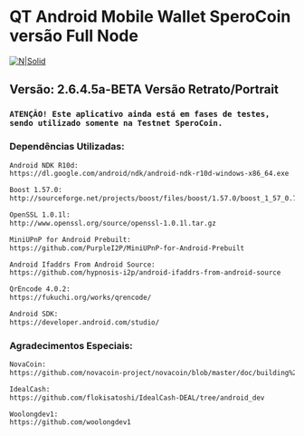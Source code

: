 # QT Android Mobile Wallet SperoCoin versão Full Node

[![N|Solid](https://sperocoin.ddns.net/files/footer-logo1.png)](https://sperocoin.ddns.net.net/)

## Versão: 2.6.4.5a-BETA Versão Retrato/Portrait
### `ATENÇÃO! Este aplicativo ainda está em fases de testes, sendo utilizado somente na Testnet SperoCoin.`

### Dependências Utilizadas:
```sh
Android NDK R10d:
https://dl.google.com/android/ndk/android-ndk-r10d-windows-x86_64.exe

Boost 1.57.0:
http://sourceforge.net/projects/boost/files/boost/1.57.0/boost_1_57_0.7z/download

OpenSSL 1.0.1l:
http://www.openssl.org/source/openssl-1.0.1l.tar.gz

MiniUPnP for Android Prebuilt:
https://github.com/PurpleI2P/MiniUPnP-for-Android-Prebuilt

Android Ifaddrs From Android Source:
https://github.com/hypnosis-i2p/android-ifaddrs-from-android-source

QrEncode 4.0.2:
https://fukuchi.org/works/qrencode/

Android SDK:
https://developer.android.com/studio/
```

### Agradecimentos Especiais:

```sh
NovaCoin:
https://github.com/novacoin-project/novacoin/blob/master/doc/building%20novacoin-qt%20for%20android%20under%20Windows.txt

IdealCash:
https://github.com/flokisatoshi/IdealCash-DEAL/tree/android_dev

Woolongdev1:
https://github.com/woolongdev1
```

